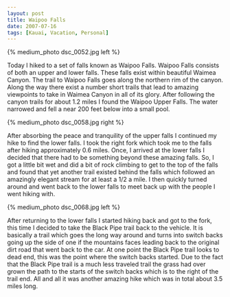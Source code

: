 ```yaml
---
layout: post
title: Waipoo Falls
date: 2007-07-16
tags: [Kauai, Vacation, Personal]
---
```

{% medium_photo dsc_0052.jpg left %}

Today I hiked to a set of falls known as Waipoo Falls. Waipoo Falls consists of
both an upper and lower falls. These falls exist within beautiful Waimea
Canyon. The trail to Waipoo Falls goes along the northern rim of the canyon.
Along the way there exist a number short trails that lead to amazing viewpoints
to take in Waimea Canyon in all of its glory. After following the canyon trails
for about 1.2 miles I found the Waipoo Upper Falls. The water narrowed and fell
a near 200 feet below into a small pool.

{% medium_photo dsc_0058.jpg right %}

After absorbing the peace and tranquility of the upper falls I continued my
hike to find the lower falls. I took the right fork which took me to the falls
after hiking approximately 0.6 miles. Once, I arrived at the lower falls I
decided that there had to be something beyond these amazing falls. So, I got a
little bit wet and did a bit of rock climbing to get to the top of the falls
and found that yet another trail existed behind the falls which followed an
amazingly elegant stream for at least a 1/2 a mile. I then quickly turned
around and went back to the lower falls to meet back up with the people I went
hiking with.

{% medium_photo dsc_0068.jpg left %}

After returning to the lower falls I started hiking back and got to the fork,
this time I decided to take the Black Pipe trail back to the vehicle. It is
basically a trail which goes the long way around and turns into switch backs
going up the side of one if the mountains faces leading back to the original
dirt road that went back to the car. At one point the Black Pipe trail looks to
dead end, this was the point where the switch backs started. Due to the fact
that the Black Pipe trail is a much less traveled trail the grass had over
grown the path to the starts of the switch backs which is to the right of the
trail end. All and all it was another amazing hike which was in total about 3.5
miles long.
